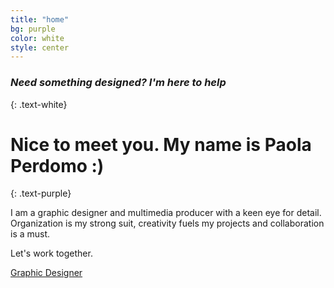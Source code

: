 ```yaml
---
title: "home"
bg: purple
color: white
style: center
---
```


### *Need something designed? I'm here to help*
{: .text-white}

<span class="fa-stack subtlecircle" style="font-size:100px; background:rgba(255,166,0,0.1)">
  <i class="fa fa-circle fa-stack-2x text-white"></i>
  <i class="fa fa-bicycle fa-stack-1x text-orange"></i>
</span>

# Nice to meet you. My name is Paola Perdomo :)
{: .text-purple}


I am a graphic designer and multimedia producer with a keen eye for detail. Organization is my strong suit, 
creativity fuels my projects
and collaboration is a must. 

Let's work together.

<span id="forkongithub">
  <a href="{{ site.source_link }}" class="bg-orange">
    Graphic Designer
  </a>
</span>
